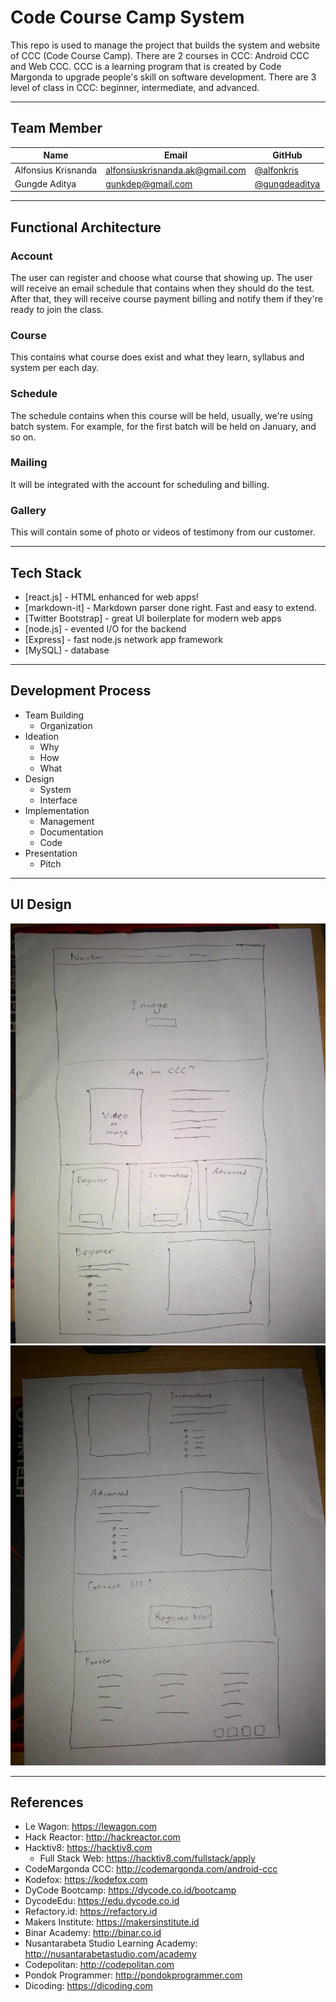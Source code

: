 # Code Course Camp System

This repo is used to manage the project that builds the system and website of CCC (Code Course Camp). There are 2 courses in CCC: Android CCC and Web CCC. CCC is a learning program that is created by Code Margonda to upgrade people's skill on software development. There are 3 level of class in CCC: beginner, intermediate, and advanced.

--------------------------------------------------------------------------------

## Team Member

| Name   | Email              | GitHub |
|--------|--------------------|--------|
| Alfonsius Krisnanda | alfonsiuskrisnanda.ak@gmail.com | [@alfonkris](https://github.com/alfonkris)
| Gungde Aditya | gunkdep@gmail.com | [@gungdeaditya](https://github.com/gungdeaditya)

--------------------------------------------------------------------------------

## Functional Architecture

### Account

The user can register and choose what course that showing up. The user will receive an email schedule that contains when they should do the test. After that, they will receive course payment billing and notify them if they're ready to join the class.

### Course

This contains what course does exist and what they learn, syllabus and system per each day.

### Schedule

The schedule contains when this course will be held, usually, we're using batch system. For example, for the first batch will be held on January, and so on.

### Mailing

It will be integrated with the account for scheduling and billing.

### Gallery

This will contain some of photo or videos of testimony from our customer.

--------------------------------------------------------------------------------

## Tech Stack

* [react.js] - HTML enhanced for web apps!
* [markdown-it] - Markdown parser done right. Fast and easy to extend.
* [Twitter Bootstrap] - great UI boilerplate for modern web apps
* [node.js] - evented I/O for the backend
* [Express] - fast node.js network app framework
* [MySQL] - database

--------------------------------------------------------------------------------

## Development Process

+ Team Building
  + Organization
+ Ideation
  + Why
  + How
  + What
+ Design
  + System
  + Interface
+ Implementation
  + Management
  + Documentation
  + Code
+ Presentation
  + Pitch

--------------------------------------------------------------------------------

## UI Design

![ui-image](sketch-design/Sketch-1.jpeg)
![ui-image](sketch-design/Sketch-2.jpeg)

--------------------------------------------------------------------------------

## References

- Le Wagon: https://lewagon.com
- Hack Reactor: http://hackreactor.com
- Hacktiv8: https://hacktiv8.com
  - Full Stack Web: https://hacktiv8.com/fullstack/apply
- CodeMargonda CCC: http://codemargonda.com/android-ccc
- Kodefox: https://kodefox.com
- DyCode Bootcamp: https://dycode.co.id/bootcamp
- DycodeEdu: https://edu.dycode.co.id
- Refactory.id: https://refactory.id
- Makers Institute: https://makersinstitute.id
- Binar Academy: http://binar.co.id
- Nusantarabeta Studio Learning Academy: http://nusantarabetastudio.com/academy
- Codepolitan: http://codepolitan.com
- Pondok Programmer: http://pondokprogrammer.com
- Dicoding: https://dicoding.com
